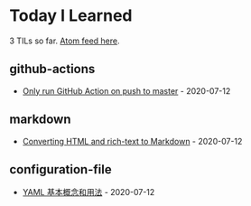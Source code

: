 # Today I Learned

<!-- count starts -->3<!-- count ends --> TILs so far. <a href="https://til.xiaozhu.dev/til/feed.atom">Atom feed here</a>.

<!-- index starts -->
## github-actions

* [Only run GitHub Action on push to master](https://github.com/mopig/til/blob/master/github-actions/only-master.md) - 2020-07-12

## markdown

* [Converting HTML and rich-text to Markdown](https://github.com/mopig/til/blob/master/markdown/converting-to-markdown.md) - 2020-07-12

## configuration-file

* [YAML 基本概念和用法](https://github.com/mopig/til/blob/master/configuration-file/about-yaml.md) - 2020-07-12
<!-- index ends -->
